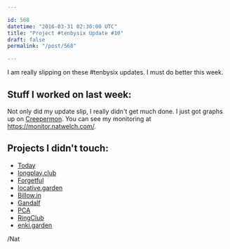 ```yaml
---

id: 568
datetime: "2016-03-31 02:30:00 UTC"
title: "Project #tenbysix Update #10"
draft: false
permalink: "/post/568"

---
```


I am really slipping on these #tenbysix updates. I must do better this week.

## Stuff I worked on last week:

Not only did my update slip, I really didn't get much done. I just got graphs up on [Creepermon](https://github.com/icco/creepermon). You can see my monitoring at https://monitor.natwelch.com/.

## Projects I didn't touch:

 - [Today](https://web.archive.org/web/20180611035045/https://github.com/icco/today)
 - [longplay.club](https://github.com/icco/longplay.club)
 - [Forgetful](https://github.com/icco/forgetful)
 - [locative.garden](https://github.com/icco/locative.garden)
 - [Billow.in](https://github.com/icco/billowin)
 - [Gandalf](https://github.com/icco/gandalf)
 - [PCA](https://github.com/icco/pca)
 - [RingClub](https://github.com/icco/ringclub)
 - [enki.garden](https://github.com/icco/enki.garden)

/Nat


